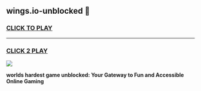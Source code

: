 
## wings.io-unblocked 👋
<h3>
<a href="https://premium.freeplayer.one?title=wings.io-unblocked&ref=14F">CLICK TO PLAY</a></h3>
<hr>

<h3>
<a href="https://premium.freeplayer.one?title=wings.io-unblocked&ref=14F">CLICK 2 PLAY</a>
  
</h3>

<a href="https://premium.freeplayer.one?title=wings.io-unblocked&ref=12F/"><img src="https://clearcache.store/games.png"></a>


**worlds hardest game unblocked: Your Gateway to Fun and Accessible Online Gaming**
